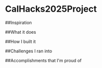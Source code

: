 # CalHacks2025Project

##Inspiration

##What it does

##How I built it

##Challenges I ran into

##Accomplishments that I'm proud of
